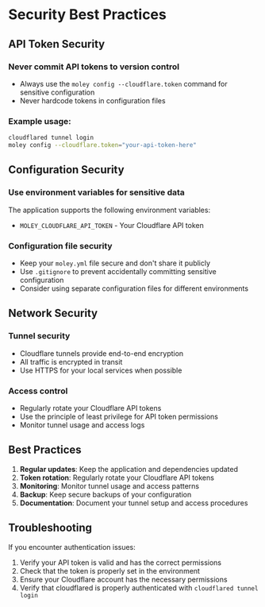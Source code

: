 # Security Best Practices

## API Token Security

### Never commit API tokens to version control
- Always use the `moley config --cloudflare.token` command for sensitive configuration
- Never hardcode tokens in configuration files

### Example usage:
```bash
cloudflared tunnel login
moley config --cloudflare.token="your-api-token-here"
```

## Configuration Security

### Use environment variables for sensitive data
The application supports the following environment variables:
- `MOLEY_CLOUDFLARE_API_TOKEN` - Your Cloudflare API token

### Configuration file security
- Keep your `moley.yml` file secure and don't share it publicly
- Use `.gitignore` to prevent accidentally committing sensitive configuration
- Consider using separate configuration files for different environments

## Network Security

### Tunnel security
- Cloudflare tunnels provide end-to-end encryption
- All traffic is encrypted in transit
- Use HTTPS for your local services when possible

### Access control
- Regularly rotate your Cloudflare API tokens
- Use the principle of least privilege for API token permissions
- Monitor tunnel usage and access logs

## Best Practices

1. **Regular updates**: Keep the application and dependencies updated
2. **Token rotation**: Regularly rotate your Cloudflare API tokens
3. **Monitoring**: Monitor tunnel usage and access patterns
4. **Backup**: Keep secure backups of your configuration
5. **Documentation**: Document your tunnel setup and access procedures

## Troubleshooting

If you encounter authentication issues:
1. Verify your API token is valid and has the correct permissions
2. Check that the token is properly set in the environment
3. Ensure your Cloudflare account has the necessary permissions
4. Verify that cloudflared is properly authenticated with `cloudflared tunnel login` 